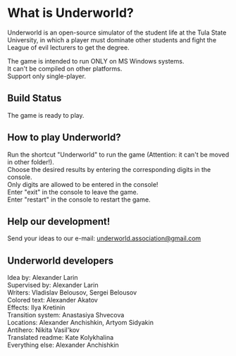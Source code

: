 What is Underworld?
===================

Underworld is an open-source simulator of the student 
life at the Tula State University, in which a player must 
dominate other students and fight the League of evil lecturers 
to get the degree.

The game is intended to run ONLY on MS Windows systems.
<br>It can't be compiled on other platforms.
<br>Support only single-player.


Build Status
------------

The game is ready to play. 

How to play Underworld?
------------

Run the shortcut "Underworld" to run the game (Attention: it can't be moved in other folder!).
<br>Choose the desired results by entering the corresponding digits in the console.
<br>Only digits are allowed to be entered in the console!
<br>Enter "exit" in the console to leave the game.
<br>Enter "restart" in the console to restart the game.

Help our development!
------------

Send your ideas to our e-mail: underworld.association@gmail.com


Underworld developers
------------

Idea by: Alexander Larin
<br>Supervised by: Alexander Larin
<br>Writers: Vladislav Belousov, Sergei Belousov
<br>Colored text: Alexander Akatov
<br>Effects: Ilya Kretinin
<br>Transition system: Anastasiya Shvecova
<br>Locations: Alexander Anchishkin, Artyom Sidyakin
<br>Antihero: Nikita Vasil'kov
<br>Translated readme: Kate Kolykhalina
<br>Everything else: Alexander Anchishkin
